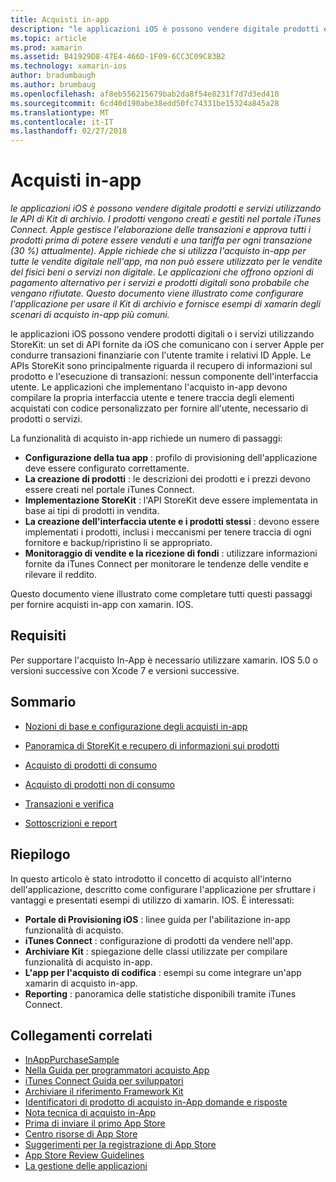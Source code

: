 ```yaml
---
title: Acquisti in-app
description: "le applicazioni iOS è possono vendere digitale prodotti e servizi utilizzando le API di Kit di archivio. I prodotti vengono creati e gestiti nel portale iTunes Connect. Apple gestisce l'elaborazione delle transazioni e approva tutti i prodotti prima di potere essere venduti e una tariffa per ogni transazione (30 %) attualmente). Apple richiede che si utilizza l'acquisto in-app per tutte le vendite digitale nell'app, ma non può essere utilizzato per le vendite del fisici beni o servizi non digitale. Le applicazioni che offrono opzioni di pagamento alternativo per i servizi e prodotti digitali sono probabile che vengano rifiutate. Questo documento viene illustrato come configurare l'applicazione per usare il Kit di archivio e fornisce esempi di xamarin degli scenari di acquisto in-app più comuni."
ms.topic: article
ms.prod: xamarin
ms.assetid: B41929D8-47E4-466D-1F09-6CC3C09C83B2
ms.technology: xamarin-ios
author: bradumbaugh
ms.author: brumbaug
ms.openlocfilehash: af8eb556215679bab2da8f54e8231f7d7d3ed418
ms.sourcegitcommit: 6cd40d190abe38edd50fc74331be15324a845a28
ms.translationtype: MT
ms.contentlocale: it-IT
ms.lasthandoff: 02/27/2018
---
```

# <a name="in-app-purchasing"></a>Acquisti in-app

_le applicazioni iOS è possono vendere digitale prodotti e servizi utilizzando le API di Kit di archivio. I prodotti vengono creati e gestiti nel portale iTunes Connect. Apple gestisce l'elaborazione delle transazioni e approva tutti i prodotti prima di potere essere venduti e una tariffa per ogni transazione (30 %) attualmente). Apple richiede che si utilizza l'acquisto in-app per tutte le vendite digitale nell'app, ma non può essere utilizzato per le vendite del fisici beni o servizi non digitale. Le applicazioni che offrono opzioni di pagamento alternativo per i servizi e prodotti digitali sono probabile che vengano rifiutate. Questo documento viene illustrato come configurare l'applicazione per usare il Kit di archivio e fornisce esempi di xamarin degli scenari di acquisto in-app più comuni._


le applicazioni iOS possono vendere prodotti digitali o i servizi utilizzando StoreKit: un set di API fornite da iOS che comunicano con i server Apple per condurre transazioni finanziarie con l'utente tramite i relativi ID Apple. Le APIs StoreKit sono principalmente riguarda il recupero di informazioni sul prodotto e l'esecuzione di transazioni: nessun componente dell'interfaccia utente. Le applicazioni che implementano l'acquisto in-app devono compilare la propria interfaccia utente e tenere traccia degli elementi acquistati con codice personalizzato per fornire all'utente, necessario di prodotti o servizi.

La funzionalità di acquisto in-app richiede un numero di passaggi:

-  **Configurazione della tua app** : profilo di provisioning dell'applicazione deve essere configurato correttamente.
-  **La creazione di prodotti** : le descrizioni dei prodotti e i prezzi devono essere creati nel portale iTunes Connect.
-  **Implementazione StoreKit** : l'API StoreKit deve essere implementata in base ai tipi di prodotti in vendita.
-  **La creazione dell'interfaccia utente e i prodotti stessi** : devono essere implementati i prodotti, inclusi i meccanismi per tenere traccia di ogni fornitore e backup/ripristino li se appropriato.
-  **Monitoraggio di vendite e la ricezione di fondi** : utilizzare informazioni fornite da iTunes Connect per monitorare le tendenze delle vendite e rilevare il reddito.


Questo documento viene illustrato come completare tutti questi passaggi per fornire acquisti in-app con xamarin. IOS.


## <a name="requirements"></a>Requisiti

Per supportare l'acquisto In-App è necessario utilizzare xamarin. IOS 5.0 o versioni successive con Xcode 7 e versioni successive.

## <a name="contents"></a>Sommario

 * [Nozioni di base e configurazione degli acquisti in-app](~/ios/platform/in-app-purchasing/in-app-purchase-basics-and-configuration.md)

 * [Panoramica di StoreKit e recupero di informazioni sui prodotti](~/ios/platform/in-app-purchasing/store-kit-overview-and-retreiving-product-information.md)

 * [Acquisto di prodotti di consumo](~/ios/platform/in-app-purchasing/purchasing-consumable-products.md)

 * [Acquisto di prodotti non di consumo](~/ios/platform/in-app-purchasing/purchasing-non-consumable-products.md)

 * [Transazioni e verifica](~/ios/platform/in-app-purchasing/transactions-and-verification.md)

 * [Sottoscrizioni e report](~/ios/platform/in-app-purchasing/subscriptions-and-reporting.md)


## <a name="summary"></a>Riepilogo

In questo articolo è stato introdotto il concetto di acquisto all'interno dell'applicazione, descritto come configurare l'applicazione per sfruttare i vantaggi e presentati esempi di utilizzo di xamarin. IOS. È interessati:

-  **Portale di Provisioning iOS** : linee guida per l'abilitazione in-app funzionalità di acquisto.
-  **iTunes Connect** : configurazione di prodotti da vendere nell'app.
-  **Archiviare Kit** : spiegazione delle classi utilizzate per compilare funzionalità di acquisto in-app.
-  **L'app per l'acquisto di codifica** : esempi su come integrare un'app xamarin di acquisto in-app.
-  **Reporting** : panoramica delle statistiche disponibili tramite iTunes Connect.


## <a name="related-links"></a>Collegamenti correlati

- [InAppPurchaseSample](https://developer.xamarin.com/samples/StoreKit/)
- [Nella Guida per programmatori acquisto App](https://developer.apple.com/library/ios/documentation/NetworkingInternet/Conceptual/StoreKitGuide/Introduction.html)
- [iTunes Connect Guida per sviluppatori](https://developer.apple.com/library/ios/documentation/LanguagesUtilities/Conceptual/iTunesConnect_Guide/iTunesConnect_Guide.pdf)
- [Archiviare il riferimento Framework Kit](https://developer.apple.com/library/ios/documentation/StoreKit/Reference/StoreKit_Collection/StoreKit_Collection.pdf)
- [Identificatori di prodotto di acquisto in-App domande e risposte](https://developer.apple.com/library/ios/#qa/qa1329/_index.html)
- [Nota tecnica di acquisto in-App](https://developer.apple.com/library/ios/#technotes/tn2259/_index.html)
- [Prima di inviare il primo App Store](https://developer.apple.com/library/ios/documentation/IDEs/Conceptual/AppDistributionGuide/Introduction/Introduction.html)
- [Centro risorse di App Store](https://developer.apple.com/appstore/index.html)
- [Suggerimenti per la registrazione di App Store](https://developer.apple.com/appstore/resources/submission/tips.html)
- [App Store Review Guidelines](https://developer.apple.com/appstore/resources/approval/guidelines.html)
- [La gestione delle applicazioni](https://developer.apple.com/appstore/resources/managing/index.html)
